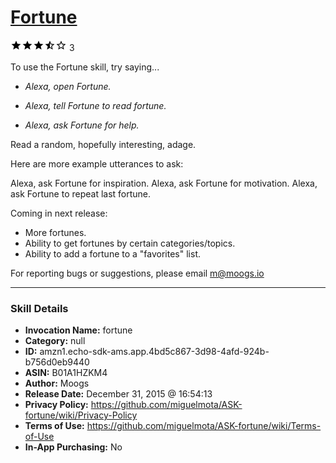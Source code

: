 # [Fortune](http://alexa.amazon.com/#skills/amzn1.echo-sdk-ams.app.4bd5c867-3d98-4afd-924b-b756d0eb9440)
![3.6 stars](../../images/ic_star_black_18dp_1x.png)![3.6 stars](../../images/ic_star_black_18dp_1x.png)![3.6 stars](../../images/ic_star_black_18dp_1x.png)![3.6 stars](../../images/ic_star_half_black_18dp_1x.png)![3.6 stars](../../images/ic_star_border_black_18dp_1x.png) 3

To use the Fortune skill, try saying...

* *Alexa, open Fortune.*

* *Alexa, tell Fortune to read fortune.*

* *Alexa, ask Fortune for help.*

Read a random, hopefully interesting, adage.

Here are more example utterances to ask:

Alexa, ask Fortune for inspiration.
Alexa, ask Fortune for motivation.
Alexa, ask Fortune to repeat last fortune.

Coming in next release:
- More fortunes.
- Ability to get fortunes by certain categories/topics.
- Ability to add a fortune to a "favorites" list.

For reporting bugs or suggestions, please email m@moogs.io

***

### Skill Details

* **Invocation Name:** fortune
* **Category:** null
* **ID:** amzn1.echo-sdk-ams.app.4bd5c867-3d98-4afd-924b-b756d0eb9440
* **ASIN:** B01A1HZKM4
* **Author:** Moogs
* **Release Date:** December 31, 2015 @ 16:54:13
* **Privacy Policy:** https://github.com/miguelmota/ASK-fortune/wiki/Privacy-Policy
* **Terms of Use:** https://github.com/miguelmota/ASK-fortune/wiki/Terms-of-Use
* **In-App Purchasing:** No
